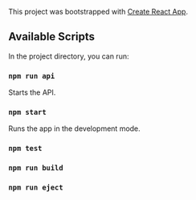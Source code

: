 This project was bootstrapped with [Create React App](https://github.com/facebook/create-react-app).

## Available Scripts

In the project directory, you can run:

### `npm run api`

Starts the API.<br />

### `npm start`

Runs the app in the development mode.<br />


### `npm test`
### `npm run build`
### `npm run eject`

